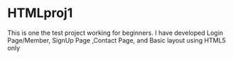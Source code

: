 # HTMLproj1
This is one the test project working for beginners.
I have developed Login Page/Member, SignUp Page ,Contact Page, and Basic layout using HTML5 only
